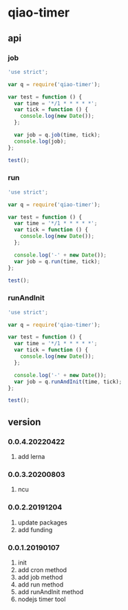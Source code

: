 # qiao-timer

## api

### job
```javascript
'use strict';

var q = require('qiao-timer');

var test = function () {
  var time = '*/1 * * * * *';
  var tick = function () {
    console.log(new Date());
  };

  var job = q.job(time, tick);
  console.log(job);
};

test();
```

### run

```javascript
'use strict';

var q = require('qiao-timer');

var test = function () {
  var time = '*/1 * * * * *';
  var tick = function () {
    console.log(new Date());
  };

  console.log('-' + new Date());
  var job = q.run(time, tick);
};

test();
```

### runAndInit

```javascript
'use strict';

var q = require('qiao-timer');

var test = function () {
  var time = '*/1 * * * * *';
  var tick = function () {
    console.log(new Date());
  };

  console.log('-' + new Date());
  var job = q.runAndInit(time, tick);
};

test();
```

## version

### 0.0.4.20220422

1. add lerna

### 0.0.3.20200803

1. ncu

### 0.0.2.20191204

1. update packages
2. add funding

### 0.0.1.20190107

1. init
2. add cron method
3. add job method
4. add run method
5. add runAndInit method
6. nodejs timer tool
